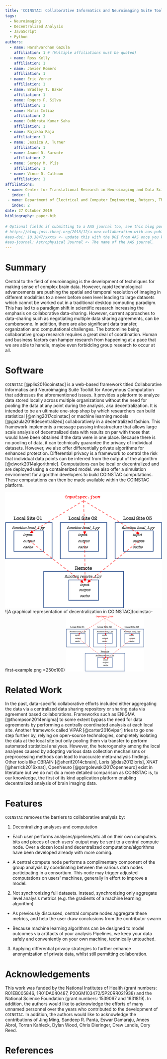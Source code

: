 ```yaml
---
title: 'COINSTAC: Collaborative Informatics and Neuroimaging Suite Toolkit for Anonymous Computation'
tags:
  - Neuroimaging
  - Decentralized Analysis
  - JavaScript
  - Python
authors:
  - name: Harshvardhan Gazula
    affiliation: 1 # (Multiple affiliations must be quoted)
  - name: Ross Kelly
    affiliation: 1
  - name: Javier Romero
    affiliation: 1
  - name: Eric Verner
    affiliation: 1
  - name: Bradley T. Baker
    affiliation: 1
  - name: Rogers F. Silva
    affiliation: 1
  - name: Hafiz Imtiaz
    affiliation: 2
  - name: Debbrata Kumar Saha
    affiliation: 1
  - name: Rajikha Raja
    affiliation: 1
  - name: Jessica A. Turner
    affiliation: 1
  - name: Anand D. Sarwate
    affiliation: 2
  - name: Sergey M. Plis
    affiliation: 1
  - name: Vince D. Calhoun
    affiliation: 1
affiliations:
 - name: Center for Translational Research in Neuroimaging and Data Science, Georgia State University, Georgia Institute of Technology, Emory University, Atlanta, GA, USA
   index: 1
 - name: Department of Electrical and Computer Engineering, Rutgers, The State University of New Jersey, Piscataway, NJ, USA
   index: 2
date: 27 October 2019
bibliography: paper.bib

# Optional fields if submitting to a AAS journal too, see this blog post:
# https://blog.joss.theoj.org/2018/12/a-new-collaboration-with-aas-publishing
#aas-doi: 10.3847/xxxxx <- update this with the DOI from AAS once you know it.
#aas-journal: Astrophysical Journal <- The name of the AAS journal.
---
```


# Summary

Central to the field of neuroimaging is the development of techniques for making 
sense of complex brain data. However, rapid technological advancements are pushing 
the spatial and temporal resolution of imaging in different modalities to a never 
before seen level leading to large datasets which cannot be worked out in a traditional 
desktop computing paradigm. This has led to a paradigm shift in scientific research 
increasing the emphasis on collaborative data-sharing. However, current approaches to 
data-sharing such as negotiating multiple data sharing agreements, can be cumbersome. 
In addition, there are also significant data transfer, organization and computational 
challenges. The bottomline being collaborative group research requires a great deal of 
coordination. Human and business factors can hamper research from happening at a pace 
that we are able to handle, maybe even forbidding group research to occur at all.

# Software
``COINSTAC`` [@plis2016coinstac] is a web-based framework titled Collaborative Informatics and Neuroimaging 
Suite Toolkit for Anonymous Computation that addresses the aforementioned issues. It provides a platform
to analyze data stored locally across multiple organizations without the need for pooling the data at any point 
during the analysis, aka decentralization. It is intended to be an ultimate one-stop shop by which researchers can build 
statistical [@ming2017coinstac] or machine learning models [@gazula2018decentralized] collaboratively in a decentralized fashion. This framework 
implements a message passing infrastructure that allows large scale analysis of decentralized data 
with results on par with those that would have been obtained if the data were in one place. Because
there is no pooling of data, it can technically guarantee the privacy of individual datasets. However, we also offer differentially private algorithms for enhanced protection. Differential privacy is a framework to control the risk that individual data points can be inferred from the output of the algorithm [@dwork2014algorithmic]. Computations can be local or decentralized and are deployed using a containerized model. we also offer a simulation environment for algorithm developers to build COINSTAC computations. These computations can then be made available within the COINSTAC platform.

![A graphical representation of decentralization in COINSTAC](coinstac-first-example.png)
![A graphical representation of decentralization in COINSTAC](coinstac-first-example.png =250x100)
<img src="coinstac-first-example.png" alt="A graphical representation of decentralization in COINSTAC" width="250"/>

# Related Work
In the past, data-specific collaborative efforts included either aggregating the data via a centralized data sharing repository or sharing data via agreement based collaborations. Frameworks such as ENIGMA [@thompson2014enigma] to some extent bypass the need for data agreements by performing a centrally coordinated analysis at each local site. Another framework called ViPAR [@carter2016vipar] tries to go one step further by, relying on open-source technologies, completely isolating the data at the local site but only pooling them via transfer to perform automated statistical analyses. However, the heterogeneity among the local analyses caused by adopting various data collection mechanisms or preprocessing methods can lead to inaccurate meta-analysis findings. Other tools like CBRAIN [@sherif2014cbrain], Loris [@das2012loris], XNAT [@herrick2016xnat], OpenNeuro [@gorgolewski2017openneuro] exist in literature but we do not do a more detailed comparison as COINSTAC is, to our knowledge, the first of its kind application platform enabling decentralized analysis of brain imaging data. 

# Features
``COINSTAC`` removes the barriers to collaborative analysis by:

1. Decentralizing analyses and computation

* Each user performs analyses/pipelines/etc all on their own computers. bits and pieces of each users' output may be sent to a central compute node. Over a dozen local and decentralized computations/algorithms have been developed already with more coming.

* A central compute node performs a complimentary component of the group analysis by coordinating between the various data nodes participating in a consortium. This node may trigger adjusted computations on users' machines, generally in effort to improve a model.

2. Not synchronizing full datasets. instead, synchronizing only aggregate level analysis metrics (e.g. the gradients of a machine learning algorithm)

* As previously discussed, central compute nodes aggregate these metrics, and help the user draw conclusions from the contributor swarm

* Because machine learning algorithms can be designed to model outcomes via artifacts of your analysis Pipelines, we keep your data safely and conveniently on your own machine, technically untouched.

3. Applying differential privacy strategies to further enhance anonymization of private data, whilst still permitting collaboration.

# Acknowledgements

This work was funded by the National Institutes of Health (grant numbers: R01EB005846, 1R01DA040487,
P20GM103472/5P20RR021938) and the National Science Foundation (grant numbers: 1539067 and 1631819).
In addition, the authors would like to acknowledge the efforts of many unnamed personnel over the years
who contributed to the development of ``COINSTAC``. In addition, the authors would like to acknowledge the contributions of Jing Ming, Sandeep R. Panta, Eswar Damaraju, Anees Abrol, Torran Kahleck, Dylan Wood, Chris Dieringer, Drew Landis, Cory Reed.

# References